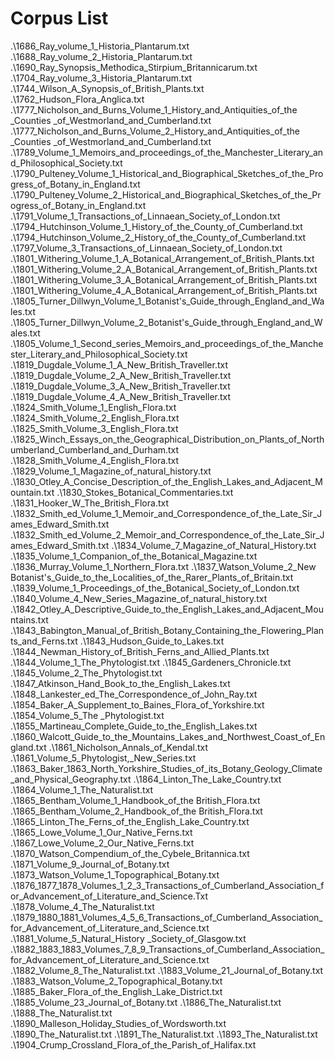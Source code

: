 # Corpus List

.\1686_Ray_volume_1_Historia_Plantarum.txt
.\1688_Ray_volume_2_Historia_Plantarum.txt
.\1690_Ray_Synopsis_Methodica_Stirpium_Britannicarum.txt
.\1704_Ray_volume_3_Historia_Plantarum.txt
.\1744_Wilson_A_Synopsis_of_British_Plants.txt
.\1762_Hudson_Flora_Anglica.txt
.\1777_Nicholson_and_Burns_Volume_1_History_and_Antiquities_of_the _Counties _of_Westmorland_and_Cumberland.txt
.\1777_Nicholson_and_Burns_Volume_2_History_and_Antiquities_of_the _Counties _of_Westmorland_and_Cumberland.txt
.\1789_Volume_1_Memoirs_and_proceedings_of_the_Manchester_Literary_and_Philosophical_Society.txt
.\1790_Pulteney_Volume_1_Historical_and_Biographical_Sketches_of_the_Progress_of_Botany_in_England.txt
.\1790_Pulteney_Volume_2_Historical_and_Biographical_Sketches_of_the_Progress_of_Botany_in_England.txt
.\1791_Volume_1_Transactions_of_Linnaean_Society_of_London.txt
.\1794_Hutchinson_Volume_1_History_of_the_County_of_Cumberland.txt
.\1794_Hutchinson_Volume_2_History_of_the_County_of_Cumberland.txt
.\1797_Volume_3_Transactions_of_Linnaean_Society_of_London.txt
.\1801_Withering_Volume_1_A_Botanical_Arrangement_of_British_Plants.txt
.\1801_Withering_Volume_2_A_Botanical_Arrangement_of_British_Plants.txt
.\1801_Withering_Volume_3_A_Botanical_Arrangement_of_British_Plants.txt
.\1801_Withering_Volume_4_A_Botanical_Arrangement_of_British_Plants.txt
.\1805_Turner_Dillwyn_Volume_1_Botanist's_Guide_through_England_and_Wales.txt
.\1805_Turner_Dillwyn_Volume_2_Botanist's_Guide_through_England_and_Wales.txt
.\1805_Volume_1_Second_series_Memoirs_and_proceedings_of_the_Manchester_Literary_and_Philosophical_Society.txt
.\1819_Dugdale_Volume_1_A_New_British_Traveller.txt
.\1819_Dugdale_Volume_2_A_New_British_Traveller.txt
.\1819_Dugdale_Volume_3_A_New_British_Traveller.txt
.\1819_Dugdale_Volume_4_A_New_British_Traveller.txt
.\1824_Smith_Volume_1_English_Flora.txt
.\1824_Smith_Volume_2_English_Flora.txt
.\1825_Smith_Volume_3_English_Flora.txt
.\1825_Winch_Essays_on_the_Geographical_Distribution_on_Plants_of_Northumberland_Cumberland_and_Durham.txt
.\1828_Smith_Volume_4_English_Flora.txt
.\1829_Volume_1_Magazine_of_natural_history.txt
.\1830_Otley_A_Concise_Description_of_the_English_Lakes_and_Adjacent_Mountain.txt
.\1830_Stokes_Botanical_Commentaries.txt
.\1831_Hooker_W_The_British_Flora.txt
.\1832_Smith_ed_Volume_1_Memoir_and_Correspondence_of_the_Late_Sir_James_Edward_Smith.txt
.\1832_Smith_ed_Volume_2_Memoir_and_Correspondence_of_the_Late_Sir_James_Edward_Smith.txt
.\1834_Volume_7_Magazine_of_Natural_History.txt
.\1835_Volume_1_Companion_of_the_Botanical_Magazine.txt
.\1836_Murray_Volume_1_Northern_Flora.txt
.\1837_Watson_Volume_2_New Botanist's_Guide_to_the_Localities_of_the_Rarer_Plants_of_Britain.txt
.\1839_Volume_1_Proceedings_of_the_Botanical_Society_of_London.txt
.\1840_Volume_4_New_Series_Magazine_of_natural_history.txt
.\1842_Otley_A_Descriptive_Guide_to_the_English_Lakes_and_Adjacent_Mountains.txt
.\1843_Babington_Manual_of_British_Botany_Containing_the_Flowering_Plants_and_Ferns.txt
.\1843_Hudson_Guide_to_Lakes.txt
.\1844_Newman_History_of_British_Ferns_and_Allied_Plants.txt
.\1844_Volume_1_The_Phytologist.txt
.\1845_Gardeners_Chronicle.txt
.\1845_Volume_2_The_Phytologist.txt
.\1847_Atkinson_Hand_Book_to_the_English_Lakes.txt
.\1848_Lankester_ed_The_Correspondence_of_John_Ray.txt
.\1854_Baker_A_Supplement_to_Baines_Flora_of_Yorkshire.txt
.\1854_Volume_5_The _Phytologist.txt
.\1855_Martineau_Complete_Guide_to_the_English_Lakes.txt
.\1860_Walcott_Guide_to_the_Mountains_Lakes_and_Northwest_Coast_of_England.txt
.\1861_Nicholson_Annals_of_Kendal.txt
.\1861_Volume_5_Phytologist,_New_Series.txt
.\1863_Baker_1863_North_Yorkshire_Studies_of_its_Botany_Geology_Climate_and_Physical_Geography.txt
.\1864_Linton_The_Lake_Country.txt
.\1864_Volume_1_The_Naturalist.txt
.\1865_Bentham_Volume_1_Handbook_of_the British_Flora.txt
.\1865_Bentham_Volume_2_Handbook_of_the British_Flora.txt
.\1865_Linton_The_Ferns_of_the_English_Lake_Country.txt
.\1865_Lowe_Volume_1_Our_Native_Ferns.txt
.\1867_Lowe_Volume_2_Our_Native_Ferns.txt
.\1870_Watson_Compendium_of_the_Cybele_Britannica.txt
.\1871_Volume_9_Journal_of_Botany.txt
.\1873_Watson_Volume_1_Topographical_Botany.txt
.\1876_1877_1878_Volumes_1_2_3_Transactions_of_Cumberland_Association_for_Advancement_of_Literature_and_Science.Txt
.\1878_Volume_4_The_Naturalist.txt
.\1879_1880_1881_Volumes_4_5_6_Transactions_of_Cumberland_Association_for_Advancement_of_Literature_and_Science.txt
.\1881_Volume_5_Natural_History _Society_of_Glasgow.txt
.\1882_1883_1883_Volumes_7_8_9_Transactions_of_Cumberland_Association_for_Advancement_of_Literature_and_Science.txt
.\1882_Volume_8_The_Naturalist.txt
.\1883_Volume_21_Journal_of_Botany.txt
.\1883_Watson_Volume_2_Topographical_Botany.txt
.\1885_Baker_Flora_of_the_English_Lake_District.txt
.\1885_Volume_23_Journal_of_Botany.txt
.\1886_The_Naturalist.txt
.\1888_The_Naturalist.txt
.\1890_Malleson_Holiday_Studies_of_Wordsworth.txt
.\1890_The_Naturalist.txt
.\1891_The_Naturalist.txt
.\1893_The_Naturalist.txt
.\1904_Crump_Crossland_Flora_of_the_Parish_of_Halifax.txt
